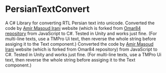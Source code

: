 # PersianTextConvert
A C# Library for converting RTL Persian text into unicode.
Converted the code by [Amir Masoud Irani](https://amib.ir/weblog/%d9%86%d8%b1%d9%85%e2%80%8c%d8%a7%d9%81%d8%b2%d8%a7%d8%b1%d9%87%d8%a7%db%8c-%d8%b1%d8%a7%db%8c%da%af%d8%a7%d9%86/%d9%81%d8%a7%d8%b1%d8%b3%db%8c%e2%80%8c%d9%86%d9%88%db%8c%d8%b3-%db%8c%d9%88%d9%86%db%8c%da%a9%d8%af/) website (which is forked from [Omar84 repository](https://github.com/omar84/arabic_writer) from JavaScript to C#. Tested in Unity and works just fine. (For multi-line texts, use a TMPro Ui text, then reverse the whole string before assiging it to the Text component.)
Converted the code by [Amir Masoud Irani]() website (which is forked from Omar84 repository) from JavaScript to C#. Tested in Unity and works just fine. (For multi-line texts, use a TMPro Ui text, then reverse the whole string before assiging it to the Text component.)
